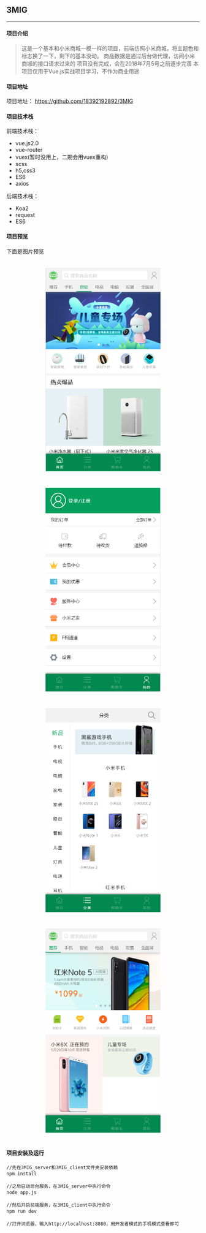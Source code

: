## 3MIG 
---
#### 项目介绍
> 这是一个基本和小米商城一模一样的项目，前端仿照小米商城，将主题色和标志换了一下，剩下的基本没动。
> 商品数据是通过后台做代理，访问小米商城的接口请求过来的
> 项目没有完成，会在2018年7月5号之前逐步完善
> 本项目仅用于Vue.js实战项目学习，不作为商业用途

#### 项目地址
项目地址： https://github.com/18392192892/3MIG

#### 项目技术栈
前端技术栈：
* vue.js2.0
* vue-router
* vuex(暂时没用上，二期会用vuex重构)
* scss
* h5,css3
* ES6 
* axios

后端技术栈：
* Koa2
* request
* ES6

#### 项目预览
下面是图片预览

<p align="center">  
    <img src="https://github.com/18392192892/3MIG/blob/master/demoImg/1.png" width="300" style="margin: 20px;">
    <img src="https://github.com/18392192892/3MIG/blob/master/demoImg/2.png" width="300" style="margin: 20px;">
    <img src="https://github.com/18392192892/3MIG/blob/master/demoImg/3.png" width="300" style="margin: 20px;">
    <img src="https://github.com/18392192892/3MIG/blob/master/demoImg/4.png" width="300" style="margin: 20px;">
</p>

#### 项目安装及运行
```
//先在3MIG_server和3MIG_client文件夹安装依赖
npm install

//之后启动后台服务，在3MIG_server中执行命令
node app.js

//然后开启前端服务，在3MIG_client中执行命令
npm run dev

//打开浏览器，输入http://localhost:8080，用开发者模式的手机模式查看即可
```
